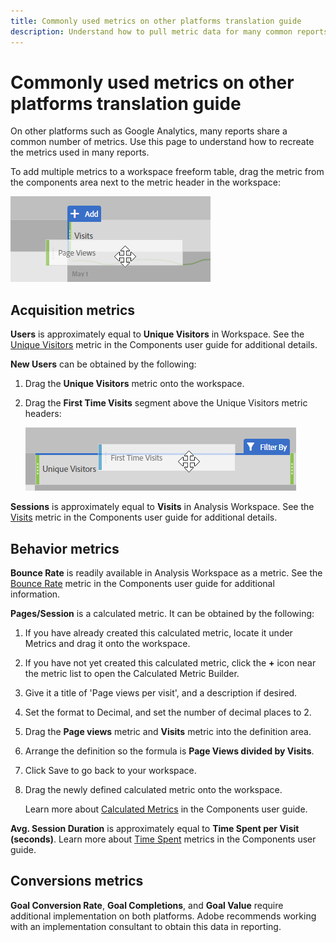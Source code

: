 ```yaml
---
title: Commonly used metrics on other platforms translation guide
description: Understand how to pull metric data for many common reports using terminology more familiar to Google Analytics users.
---
```


# Commonly used metrics on other platforms translation guide

On other platforms such as Google Analytics, many reports share a common number of metrics. Use this page to understand how to recreate the metrics used in many reports.

To add multiple metrics to a workspace freeform table, drag the metric from the components area next to the metric header in the workspace:

![Additional metric](../assets/new_metric.png)

## Acquisition metrics

**Users** is approximately equal to **Unique Visitors** in Workspace. See the [Unique Visitors](../../../components/c-variables/c-metrics/metrics-unique-visitors.md) metric in the Components user guide for additional details.

**New Users** can be obtained by the following:

1. Drag the **Unique Visitors** metric onto the workspace.
2. Drag the **First Time Visits** segment above the Unique Visitors metric headers:

    ![First Time Visits](../assets/first_time_visits.png)

**Sessions** is approximately equal to **Visits** in Analysis Workspace. See the [Visits](../../../components/c-variables/c-metrics/metrics-visit.md) metric in the Components user guide for additional details.

## Behavior metrics

**Bounce Rate** is readily available in Analysis Workspace as a metric. See the [Bounce Rate](../../../components/c-variables/c-metrics/metrics-bounce-rate.md) metric in the Components user guide for additional information.

**Pages/Session** is a calculated metric. It can be obtained by the following:

1. If you have already created this calculated metric, locate it under Metrics and drag it onto the workspace.
2. If you have not yet created this calculated metric, click the **+** icon near the metric list to open the Calculated Metric Builder.
3. Give it a title of 'Page views per visit', and a description if desired.
4. Set the format to Decimal, and set the number of decimal places to 2.
5. Drag the **Page views** metric and **Visits** metric into the definition area.
6. Arrange the definition so the formula is **Page Views divided by Visits**.
7. Click Save to go back to your workspace.
8. Drag the newly defined calculated metric onto the workspace.

    Learn more about [Calculated Metrics](../../../components/c-variables/c-metrics/calculated-metric.md) in the Components user guide.

**Avg. Session Duration** is approximately equal to **Time Spent per Visit (seconds)**. Learn more about [Time Spent](../../../components/c-variables/c-metrics/metrics-time-spent.md) metrics in the Components user guide.

## Conversions metrics

**Goal Conversion Rate**, **Goal Completions**, and **Goal Value** require additional implementation on both platforms. Adobe recommends working with an implementation consultant to obtain this data in reporting.
